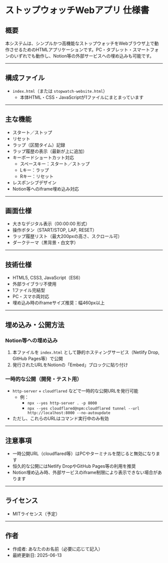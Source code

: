 # ストップウォッチWebアプリ 仕様書

## 概要

本システムは、シンプルかつ高機能なストップウォッチをWebブラウザ上で動作させるためのHTMLアプリケーションです。PC・タブレット・スマートフォンのいずれでも動作し、Notion等の外部サービスへの埋め込みも可能です。

---

## 構成ファイル

- `index.html`（または `stopwatch-website.html`）
  - 本体HTML・CSS・JavaScriptが1ファイルにまとまっています

---

## 主な機能

- スタート／ストップ
- リセット
- ラップ（区間タイム）記録
- ラップ履歴の表示（最新が上に追加）
- キーボードショートカット対応
  - スペースキー：スタート／ストップ
  - Lキー：ラップ
  - Rキー：リセット
- レスポンシブデザイン
- Notion等へのiframe埋め込み対応

---

## 画面仕様

- 大きなデジタル表示（00:00:00 形式）
- 操作ボタン（START/STOP, LAP, RESET）
- ラップ履歴リスト（最大200pxの高さ、スクロール可）
- ダークテーマ（黒背景・白文字）

---

## 技術仕様

- HTML5, CSS3, JavaScript（ES6）
- 外部ライブラリ不使用
- 1ファイル完結型
- PC・スマホ両対応
- 埋め込み時のiframeサイズ推奨：幅460px以上

---

## 埋め込み・公開方法

### Notion等への埋め込み
1. 本ファイルを `index.html` として静的ホスティングサービス（Netlify Drop, GitHub Pages等）で公開
2. 発行されたURLをNotionの「Embed」ブロックに貼り付け

### 一時的な公開（開発・テスト用）
- `http-server` + `cloudflared` などで一時的な公開URLを発行可能
  - 例：
    - `npx --yes http-server . -p 8000`
    - `npx --yes cloudflared@npm:cloudflared tunnel --url http://localhost:8000 --no-autoupdate`
- ただし、これらのURLはコマンド実行中のみ有効

---

## 注意事項

- 一時公開URL（cloudflared等）はPCやターミナルを閉じると無効になります
- 恒久的な公開にはNetlify DropやGitHub Pages等の利用を推奨
- Notion埋め込み時、外部サービスのiframe制限により表示できない場合があります

---

## ライセンス

- MITライセンス（予定）

---

## 作者

- 作成者: あなたのお名前（必要に応じて記入）
- 最終更新日: 2025-06-13 
